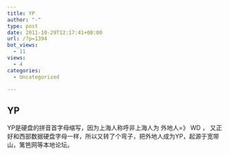```yaml
---
title: YP
author: "-"
type: post
date: 2011-10-29T12:17:41+00:00
url: /?p=1394
bot_views:
  - 11
views:
  - 4
categories:
  - Uncategorized

---
```

## YP
YP是硬盘的拼音首字母缩写，因为上海人称呼非上海人为 外地人=》 WD ， 又正好和西部数据硬盘字母一样，所以又转了个弯子，把外地人成为YP，起源于宽带山，篱笆网等本地论坛。